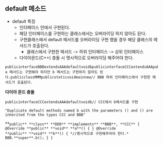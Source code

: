 ## default 메소드

- default 특징
    - 인터페이스 안에서 구현된다.
    - 해당 인터페이스를 구현하는 클래스에서는 오버라이딩 하지 않아도 된다.
    - 구현클래스에서 default 메서드를 오버라이딩 구현 했을 경우 해당 클래스의 메서드가 호출된다.
        - 클래스에서 구현한 메서드 -> 하위 인터페이스 -> 상위 인터페이스
    - 다이아몬드(C++) 충돌 시 명시적으로 오버라이딩 해주어야 한다.

```
publicinterfaceBBBextendsAAAdefaultvoidbpublicinterfaceCCCextendsAAApublicclassDDDimplementsBBBCCCpublicvoida// a 메서드는 구현해야 하지만 b 메서드는 구현하지 않아도 된다.publicclassMMMpublicstaticvoidmainnew// BBB 하위 인터페이스에서 구현한 메서드가 호출된다.
```

**다이아 몬드 충돌**

```
publicinterfaceCCCextendsAAAdefaultvoidb// CCC에서 b메서드를 구현
```

```
"Duplicate default methods named b with the parameters () and () are inherited from the types CCC and BBB"
```

**`public** **class** **DDD** **implements** **BBB**, **CCC** { @Override **public** **void** **a**() { } @Override **public** **void** **b**() { *//명시적으로 구현해주어야 한다.* BBB.**super**.b(); }
}`